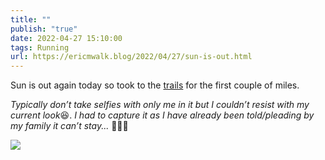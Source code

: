 ```yaml
---
title: ""
publish: "true"
date: 2022-04-27 15:10:00
tags: Running
url: https://ericmwalk.blog/2022/04/27/sun-is-out.html
---
```


Sun is out again today so took to the [trails](http://www.strava.com/activities/7049741819) for the first couple of miles.

*Typically don’t take selfies with only me in it but I couldn’t resist with my current look*😆. *I had to capture it as I have already been told/pleading by my family it can’t stay...* 🏃🏻‍♂️


![](https://ericmwalk.blog/uploads/2022/1b6f52da8c.jpg)